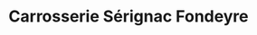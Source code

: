 ---
title: "Carrosserie Sérignac Fondeyre"
url: /toulouse/carrosserie-serignac-fondeyre/
shop: réparation de voitures
---
